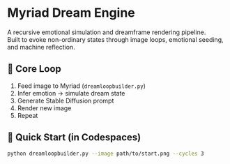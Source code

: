# Myriad Dream Engine

A recursive emotional simulation and dreamframe rendering pipeline.  
Built to evoke non-ordinary states through image loops, emotional seeding, and machine reflection.

## 🔁 Core Loop

1. Feed image to Myriad (`dreamloopbuilder.py`)
2. Infer emotion → simulate dream state
3. Generate Stable Diffusion prompt
4. Render new image
5. Repeat

## 🚀 Quick Start (in Codespaces)

```bash
python dreamloopbuilder.py --image path/to/start.png --cycles 3
